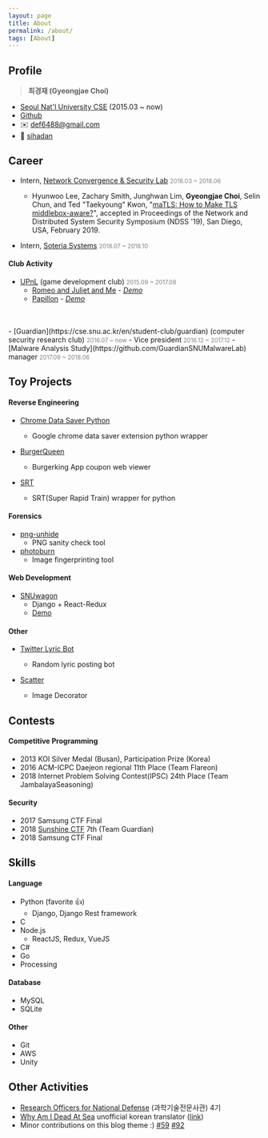 ```yaml
---
layout: page
title: About
permalink: /about/
tags: [About]
---
```


## Profile

> __최경재 (Gyeongjae Choi)__
- [Seoul Nat'l University CSE](https://cse.snu.ac.kr/en) (2015.03 ~ now)
- [Github](https://github.com/ryanking13)
- ✉️ def6488@gmail.com
- 💬 [sihadan](https://www.slideshare.net/sihadan)

## Career

- Intern, [Network Convergence & Security Lab](http://mmlab.snu.ac.kr/) <span style="color:grey"><small>2018.03 ~ 2018.06</small></span>
	- Hyunwoo Lee, Zachary Smith, Junghwan Lim, **Gyeongjae Choi**, Selin Chun, and Ted "Taekyoung" Kwon, "[maTLS: How to Make TLS middlebox-aware?](../assets/else/lee-2019-tls.pdf)", accepted in Proceedings of the Network and Distributed System Security Symposium (NDSS '19), San Diego, USA, February 2019.

- Intern, [Soteria Systems](http://soteriasystemsllc.com) <span style="color:grey"><small>2018.07 ~ 2018.10 </small></span>

#### Club Activity

- [UPnL](https://cse.snu.ac.kr/en/student-club/upnl-0) (game development club) <span style="color:grey"><small>2015.09 ~ 2017.08</small></span>
	- [Romeo and Juliet and Me](https://github.com/ryanking13/romeo-juliet-me) - [_Demo_](https://www.youtube.com/watch?v=2J083-kDJTk)
	- [Papillon](https://github.com/MKRoughDiamond/papillon)  - [_Demo_](https://youtu.be/tkc113lpk5w)
<br />
<br />
- [Guardian](https://cse.snu.ac.kr/en/student-club/guardian) (computer security research club) <span style="color:grey"><small>2016.07 ~ now</small></span>
	- Vice president <span style="color:grey"><small>2016.12 ~ 2017.12</small></span>
	- [Malware Analysis Study](https://github.com/GuardianSNUMalwareLab) manager <span style="color:grey"><small>2017.09 ~ 2018.06</small></span>

## Toy Projects

#### Reverse Engineering

- [Chrome Data Saver  Python](https://github.com/ryanking13/chrome-data-saver-python)
  - Google chrome data saver extension python wrapper

- [BurgerQueen](https://ryanking13.github.io/burgerqueen)
  - Burgerking App coupon web viewer

- [SRT](https://github.com/ryanking13/SRT)
  - SRT(Super Rapid Train) wrapper for python

#### Forensics

- [png-unhide](https://github.com/ryanking13/png-unhide)
  - PNG sanity check tool
- [photoburn](https://github.com/ryanking13/photoburn)
	- Image fingerprinting tool

#### Web Development

- [SNUwagon](https://github.com/SNUWagon)
	- Django + React-Redux
	- [Demo](https://youtu.be/v5Ibj2jYNFw)


#### Other

- [Twitter Lyric Bot](https://github.com/ryanking13/twitter-lyric-bot)
  - Random lyric posting bot

- [Scatter](https://github.com/ryanking13/scatter)
  - Image Decorator

## Contests

#### Competitive Programming

- 2013 KOI Silver Medal (Busan), Participation Prize (Korea)
- 2016 ACM-ICPC Daejeon regional 11th Place (Team Flareon)
- 2018 Internet Problem Solving Contest(IPSC) 24th Place (Team JambalayaSeasoning)

#### Security

- 2017 Samsung CTF Final
- 2018 [Sunshine CTF](https://sunshinectf.org/scoreboard) 7th (Team Guardian)
- 2018 Samsung CTF Final

## Skills

#### Language

- Python (favorite 👍)
	- Django, Django Rest framework
- C
- Node.js
  - ReactJS, Redux, VueJS
- C#
- Go
- Processing

#### Database

- MySQL
- SQLite

#### Other

- Git
- AWS
- Unity

## Other Activities

- [Research Officers for National Defense](http://rond.or.kr) (과학기술전문사관) 4기
- [Why Am I Dead At Sea](http://www.whyamideadatsea.com/) unofficial korean translator ([link](https://github.com/ryanking13/WAIDAS))
- Minor contributions on this blog theme :) [#59](https://github.com/Sylhare/Type-on-Strap/pull/59) [#92](https://github.com/Sylhare/Type-on-Strap/issues/92)
